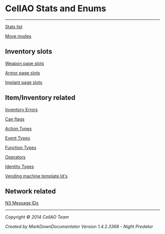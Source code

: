 # CellAO Stats and Enums #

----------

[Stats list](./Stats.md)

[Move modes](./MoveModes.md)

## Inventory slots ##
[Weapon page slots](./WeaponSlots.md)

[Armor page slots](./ArmorSlots.md)

[Implant page slots](./ImplantSlots.md)

## Item/Inventory related ##

[Inventory Errors](./InventoryError.md)

[Can flags](./CanFlags.md)

[Action Types](./ActionTypes.md)

[Event Types](./EventTypes.md)

[Function Types](./FunctionTypes.md)

[Operators](./Operator.md)

[Identity Types](./IdentityTypes.md)

[Vending machine template Id's](./VendingmachineIds.md)

## Network related ##

[N3 Message IDs](./N3MessageIDs.md)



----------

*Copyright © 2014 CellAO Team*

*Created by MarkDownDocumentator Version 1.4.2.3368 - Night Predator*


